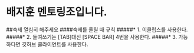 # 배지훈 멘토링조입니다.
##숙제 열심히 해주세요
####숙제를 올릴 때 규칙
#####* 1. 이클립스를 사용한다.
#####* 2. 들여쓰기는 [TAB]대신 [SPACE BAR] 4번을 사용한다.
#####* 3. 가능하다면 깃허브 클라이언트를 사용한다.

